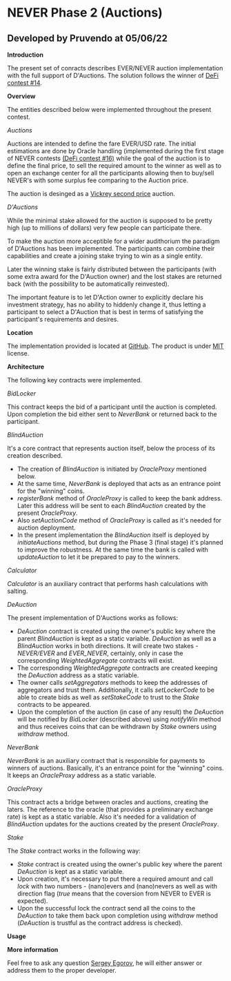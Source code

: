 # NEVER Phase 2 (Auctions)
## Developed by Pruvendo at 05/06/22

**Introduction**

The present set of conracts describes
EVER/NEVER auction implementation with
the full support of D'Auctions. The
solution follows the winner of [DeFi contest #14](https://firebasestorage.googleapis.com/v0/b/ton-labs.appspot.com/o/documents%2Fapplication%2Fpdf%2Fjz5i5hcndnktkekjat-NOT%20Pruvendo%20Implementation%20draft%203.pdf?alt=media&token=015ee545-fe73-432c-a525-9a4e672128ba).

**Overview**

The entities described below were
implemented throughout the present
contest.

_Auctions_

Auctions are intended to define the 
fare EVER/USD rate. The initial
estimations are done by Oracle handling
(implemented during the first stage of
NEVER contests [(DeFi contest #16)](https://firebasestorage.googleapis.com/v0/b/ton-labs.appspot.com/o/documents%2Fapplication%2Fpdf%2Fjz5i5hcndnktkekjat-NOT%20Pruvendo%20Implementation%20draft%203.pdf?alt=media&token=015ee545-fe73-432c-a525-9a4e672128ba)
while the goal of the auction is 
to define the final price, to
sell the required amount to the winner
as well as to open an exchange center
for all the participants allowing then
to buy/sell NEVER's with some
surplus fee comparing to the Auction
price.

The auction is desinged as a [Vickrey
second price](https://en.wikipedia.org/wiki/Vickrey_auction) auction.

_D'Auctions_

While the minimal stake allowed for the
auction is supposed to be pretty high
(up to millions of dollars) very few
people can participate there.

To make the auction more acceptible for
a wider audithorium the paradigm of
D'Auctions has been implemented. The
participants can combine their
capabilities and create a joining stake
trying to win as a single entity.

Later the winning stake is fairly
distributed between the participants
(with some extra award for the 
D'Auction owner) and the lost stakes 
are returned back (with the 
possibility to be automatically 
reinvested).

The important feature is to let
D'Action owner to explicitly declare
his investment strategy, has no ability
to hiddenly change it, thus letting a
participant to select a D'Auction that
is best in terms of satisfying the
participant's requirements and desires.

**Location**

The implementation provided is located
at [GitHub](https://github.com/Pruvendo/never2). The product is under
[MIT](https://opensource.org/licenses/MIT) license.

**Architecture**

The following key contracts were
implemented.

_BidLocker_

This contract keeps the bid of a participant
until the auction is completed. Upon completion
the bid either sent to _NeverBank_ or returned
back to the participant.

_BlindAuction_

It's a core contract that represents auction
itself, below the process of its creation
described.

- The creation of _BlindAuction_ is initiated by
_OracleProxy_ mentioned below.
- At the same time, _NeverBank_ is deployed that
acts as an entrance point for the "winning"
coins.
- _registerBank_ method of _OracleProxy_ is 
called to keep the bank address. Later this
address will be sent to each _BlindAuction_
created by the present _OracleProxy_.
- Also _setAuctionCode_ method of _OracleProxy_
is called as it's needed for auction deployment.
- In the present implementation the 
_BlindAuction_ itself is deployed by
_initiateAuctions_ method, but during the Phase
3 (final stage) it's planned to improve the
robustness. At the same time the bank is called
with _updateAuction_ to let it be prepared to
pay to the winners.

_Calculator_

_Calculator_ is an auxiliary contract that
performs hash calculations with salting.

_DeAuction_

The present implementation of D'Auctions works 
as follows:
- _DeAuction_ contract is created using the 
owner's public key where the parent 
_BlindAuction_ is kept as a static variable.
_DeAuction_ as well as a _BlindAuction_ works in
both directions. It will create two stakes -
_NEVER/EVER_ and _EVER_NEVER_, certainly, 
only in case the corresponding 
_WeightedAggregate_ contracts will exist. 
- The corresponding _WeightedAggregate_ 
contracts are created keeping the _DeAuction_
address as a static variable.
- The owner calls _setAggregators_ methods to
keep the addresses of aggregators and trust 
them. Additionally, it calls _setLockerCode_ to
be able to create bids as well as _setStakeCode_
to trust to the _Stake_ contracts to be 
appeared.
- Upon the completion of the auction (in case
of any result) the _DeAuction_ will be notified
by _BidLocker_ (described above) using 
_notifyWin_ method and thus receives coins that
can be withdrawn by _Stake_ owners using
_withdraw_ method.

_NeverBank_

_NeverBank_ is an auxiliary contract that is
responsible for payments to winners of auctions.
Basically, it's an entrance point for the "winning" coins. It keeps an _OracleProxy_
address as a static variable.

_OracleProxy_

This contract acts a bridge between oracles and
auctions, creating the laters. The reference
to the oracle (that provides a preliminary
exchange rate) is kept as a static variable.
Also it's needed for a validation of
_BlindAuction_ updates for the auctions created
by the present _OracleProxy_.

_Stake_

The _Stake_ contract works in the following way:
- _Stake_ contract is created using the 
owner's public key where the parent _DeAuction_
is kept as a static variable.
- Upon creation, it's necessary to put there a
required amount and call _lock_ with two 
numbers - (nano)evers and (nano)nevers as well
as with direction flag (_true_ means that
the coversion from NEVER to EVER is expected).
- Upon the successful lock the contract send all
the coins to the _DeAuction_ to take them back
upon completion using _withdraw_ method
(_DeAuction_ is trustful as the contract 
address is checked).

**Usage**

**More information**

Feel free to ask any question [Sergey Egorov](https://t/me/SergeyEgorovSPb), 
he will either answer or address them
to the proper developer.
